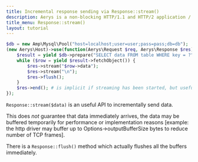 ```yaml
---
title: Incremental response sending via Response::stream()
description: Aerys is a non-blocking HTTP/1.1 and HTTP/2 application / websocket / static file server.
title_menu: Response::stream()
layout: tutorial
---
```


```php
$db = new Amp\Mysql\Pool("host=localhost;user=user;pass=pass;db=db");
(new Aerys\Host)->use(function(Aerys\Request $req, Aerys\Response $res) use ($db) {
	$result = yield $db->prepare("SELECT data FROM table WHERE key = ?", [$req->getParam("key") ?? "default"]);
	while ($row = yield $result->fetchObject()) {
		$res->stream("$row->data");
		$res->stream("\n");
		$res->flush();
	}
	$res->end(); # is implicit if streaming has been started, but useful to signal end of data to wait on other things now
});
```

`Response::stream($data)` is an useful API to incrementally send data.

This does *not* guarantee that data immediately arrives, the data may be buffered temporarily for performance or implementation reasons [example: the http driver may buffer up to Options->outputBufferSize bytes to reduce number of TCP frames].

There is a `Response::flush()` method which actually flushes all the buffers immediately.